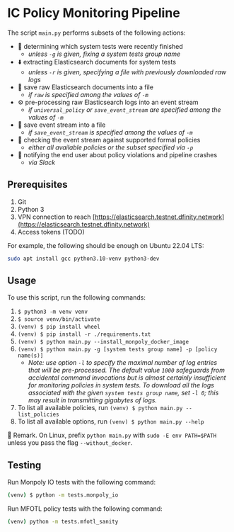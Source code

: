 IC Policy Monitoring Pipeline
=============================

The script `main.py` performs subsets of the following actions:
* 🔭 determining which system tests were recently finished
    * _unless `-g` is given, fixing a system tests group name_
* ⬇️ extracting Elasticsearch documents for system tests
    * _unless `-r` is given, specifying a file with previously downloaded raw
      logs_
* 📁 save raw Elasticsearch documents into a file
    * _if `raw` is specified among the values of `-m`_
* ⚙️ pre-processing raw Elasticsearch logs into an event stream
    * _if `universal_policy` or `save_event_stream` are specified among the
      values of `-m`_
* 📁 save event stream into a file
    * _if `save_event_stream` is specified among the values of `-m`_
* 🔎 checking the event stream against supported formal policies
    * _either all available policies or the subset specified via `-p`_
* 📨 notifying the end user about policy violations and pipeline crashes
    * _via Slack_

Prerequisites
-------------
1. Git
2. Python 3
3. VPN connection to reach
   [https://elasticsearch.testnet.dfinity.network](https://elasticsearch.testnet.dfinity.network)
4. Access tokens (TODO)

For example, the following should be enough on Ubuntu 22.04 LTS:

```sh
sudo apt install gcc python3.10-venv python3-dev
```

Usage
-----
To use this script, run the following commands: 

1. `$ python3 -m venv venv` 
2. `$ source venv/bin/activate`
3. `(venv) $ pip install wheel`
4. `(venv) $ pip install -r ./requirements.txt`
5. `(venv) $ python main.py --install_monpoly_docker_image`
6. `(venv) $ python main.py -g [system tests group name] -p [policy name(s)]`
    - _Note: use option `-l` to specify the maximal number of log entries that
      will be pre-processed. The default value `1000` safeguards from accidental
      command invocations but is almost certainly insufficient for monitoring
      policies in system tests. To download _all the logs_ associated with the
      given `system tests group name`, set `-l 0`; this may result in transmitting
      gigabytes of logs._
7. To list all available policies, run `(venv) $ python main.py --list_policies`
8. To list all available options, run `(venv) $ python main.py --help` 


🐧 Remark. On Linux, prefix `python main.py` with `sudo -E env PATH=$PATH`
   unless you pass the flag `--without_docker`.

Testing
-------

Run Monpoly IO tests with the following command:
```sh
(venv) $ python -m tests.monpoly_io
```

Run MFOTL policy tests with the following command:
```sh
(venv) python -m tests.mfotl_sanity
```
